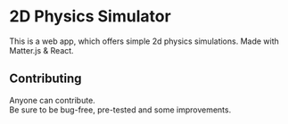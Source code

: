 # 2D Physics Simulator

 This is a web app, which offers simple 2d physics simulations. Made with Matter.js & React.

 ## Contributing

 Anyone can contribute.    
 Be sure to be bug-free, pre-tested and some improvements.